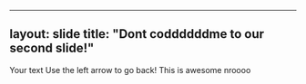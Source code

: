  ---
layout: slide
title: "Dont coddddddme to our second slide!"
---
Your text
Use the left arrow to go back!
This is awesome nroooo
